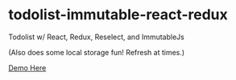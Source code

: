 # todolist-immutable-react-redux
Todolist w/ React, Redux, Reselect, and ImmutableJs

(Also does some local storage fun! Refresh at times.)

[Demo Here](https://todolist-immutable-demo.herokuapp.com/)
